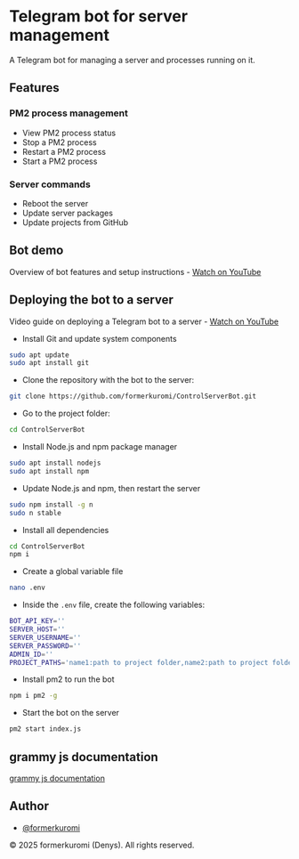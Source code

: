 # Telegram bot for server management
A Telegram bot for managing a server and processes running on it.

## Features

### PM2 process management
- View PM2 process status
- Stop a PM2 process
- Restart a PM2 process
- Start a PM2 process

### Server commands
- Reboot the server
- Update server packages
- Update projects from GitHub

## Bot demo
Overview of bot features and setup instructions - [Watch on YouTube](https://youtu.be/Mu7h2maLMUc)  

## Deploying the bot to a server
Video guide on deploying a Telegram bot to a server - [Watch on YouTube](https://youtu.be/vPqAYdjkm4o)  

* Install Git and update system components
```bash
sudo apt update
sudo apt install git
```

* Clone the repository with the bot to the server:
```bash
git clone https://github.com/formerkuromi/ControlServerBot.git
```

* Go to the project folder:
```bash
cd ControlServerBot
```

* Install Node.js and npm package manager
```bash
sudo apt install nodejs
sudo apt install npm
```

* Update Node.js and npm, then restart the server
```bash
sudo npm install -g n
sudo n stable
```

* Install all dependencies
```bash
cd ControlServerBot
npm i
```

* Create a global variable file
```bash
nano .env
```

* Inside the `.env` file, create the following variables:
```bash
BOT_API_KEY=''
SERVER_HOST=''
SERVER_USERNAME=''
SERVER_PASSWORD=''
ADMIN_ID=''
PROJECT_PATHS='name1:path to project folder,name2:path to project folder'
```

* Install pm2 to run the bot
```bash
npm i pm2 -g
```

* Start the bot on the server
```bash
pm2 start index.js
```

## grammy js documentation

[grammy js documentation](https://grammy.dev/guide/)


## Author

- [@formerkuromi](https://github.com/formerkuromi)

© 2025 formerkuromi (Denys). All rights reserved.

